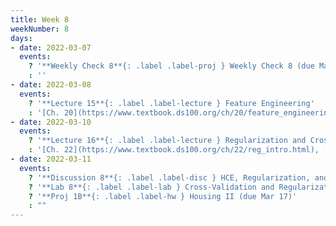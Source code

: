 ```yaml
---
title: Week 8
weekNumber: 8
days:
- date: 2022-03-07
  events:
    ? '**Weekly Check 8**{: .label .label-proj } Weekly Check 8 (due Mar 14)'
    : ''
- date: 2022-03-08
  events:
    ? '**Lecture 15**{: .label .label-lecture } Feature Engineering'
    : '[Ch. 20](https://www.textbook.ds100.org/ch/20/feature_engineering.html)'
- date: 2022-03-10
  events:
    ? '**Lecture 16**{: .label .label-lecture } Regularization and Cross-Validation'
    : '[Ch. 22](https://www.textbook.ds100.org/ch/22/reg_intro.html), [21.3](https://www.textbook.ds100.org/ch/21/bias_cv.html)'
- date: 2022-03-11
  events:
    ? '**Discussion 8**{: .label .label-disc } HCE, Regularization, and Cross-Validation'
    ? '**Lab 8**{: .label .label-lab } Cross-Validation and Regularization (due Mar 15)'
    ? '**Proj 1B**{: .label .label-hw } Housing II (due Mar 17)'
    : ""
---
```

